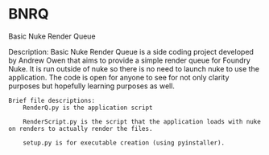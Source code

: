 # BNRQ
Basic Nuke Render Queue


Description:
	Basic Nuke Render Queue is a side coding project developed by Andrew Owen that aims to provide a simple
	render queue for Foundry Nuke. It is run outside of nuke so there is no need to launch nuke to use the
	application. The code is open for anyone to see for not only clarity purposes but hopefully learning
	purposes as well. 

	
	Brief file descriptions:
		RenderQ.py is the application script

		RenderScript.py is the script that the application loads with nuke on renders to actually render the files.

		setup.py is for executable creation (using pyinstaller).
